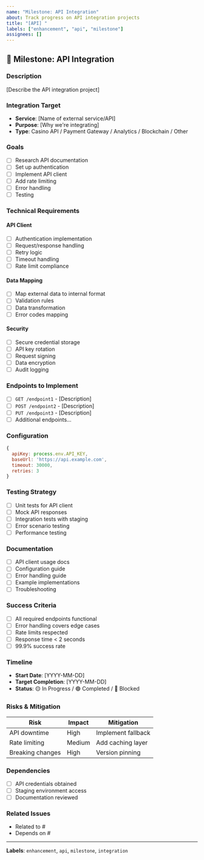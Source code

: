 ```yaml
---
name: "Milestone: API Integration"
about: Track progress on API integration projects
title: "[API] "
labels: ["enhancement", "api", "milestone"]
assignees: []
---
```


## 🔌 Milestone: API Integration

### Description
[Describe the API integration project]

### Integration Target
- **Service**: [Name of external service/API]
- **Purpose**: [Why we're integrating]
- **Type**: Casino API / Payment Gateway / Analytics / Blockchain / Other

### Goals
- [ ] Research API documentation
- [ ] Set up authentication
- [ ] Implement API client
- [ ] Add rate limiting
- [ ] Error handling
- [ ] Testing

### Technical Requirements

#### API Client
- [ ] Authentication implementation
- [ ] Request/response handling
- [ ] Retry logic
- [ ] Timeout handling
- [ ] Rate limit compliance

#### Data Mapping
- [ ] Map external data to internal format
- [ ] Validation rules
- [ ] Data transformation
- [ ] Error codes mapping

#### Security
- [ ] Secure credential storage
- [ ] API key rotation
- [ ] Request signing
- [ ] Data encryption
- [ ] Audit logging

### Endpoints to Implement
- [ ] `GET /endpoint1` - [Description]
- [ ] `POST /endpoint2` - [Description]
- [ ] `PUT /endpoint3` - [Description]
- [ ] Additional endpoints...

### Configuration
```javascript
{
  apiKey: process.env.API_KEY,
  baseUrl: 'https://api.example.com',
  timeout: 30000,
  retries: 3
}
```

### Testing Strategy
- [ ] Unit tests for API client
- [ ] Mock API responses
- [ ] Integration tests with staging
- [ ] Error scenario testing
- [ ] Performance testing

### Documentation
- [ ] API client usage docs
- [ ] Configuration guide
- [ ] Error handling guide
- [ ] Example implementations
- [ ] Troubleshooting

### Success Criteria
- [ ] All required endpoints functional
- [ ] Error handling covers edge cases
- [ ] Rate limits respected
- [ ] Response time < 2 seconds
- [ ] 99.9% success rate

### Timeline
- **Start Date**: [YYYY-MM-DD]
- **Target Completion**: [YYYY-MM-DD]
- **Status**: 🟡 In Progress / 🟢 Completed / 🔴 Blocked

### Risks & Mitigation
| Risk | Impact | Mitigation |
|------|--------|------------|
| API downtime | High | Implement fallback |
| Rate limiting | Medium | Add caching layer |
| Breaking changes | High | Version pinning |

### Dependencies
- [ ] API credentials obtained
- [ ] Staging environment access
- [ ] Documentation reviewed

### Related Issues
- Related to #
- Depends on #

---

**Labels**: `enhancement`, `api`, `milestone`, `integration`
